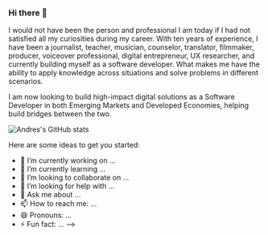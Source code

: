 ### Hi there 👋

I would not have been the person and professional I am today if I had not satisfied all my curiosities during my career. With ten years of experience, I have been a journalist, teacher, musician, counselor, translator, filmmaker, producer, voiceover professional, digital entrepreneur, UX researcher, and currently building myself as a software developer. What makes me have the ability to apply knowledge across situations and solve problems in different scenarios.

I am now looking to build high-impact digital solutions as a Software Developer in both Emerging Markets and Developed Economies, helping build bridges between the two. 

![Andres's GitHub stats](https://github-readme-stats.vercel.app/api?username=andresgfranco&show_icons=true&theme=radical)

Here are some ideas to get you started:

- 🔭 I’m currently working on ...
- 🌱 I’m currently learning ...
- 👯 I’m looking to collaborate on ...
- 🤔 I’m looking for help with ...
- 💬 Ask me about ...
- 📫 How to reach me: ...
- 😄 Pronouns: ...
- ⚡ Fun fact: ...
-->
